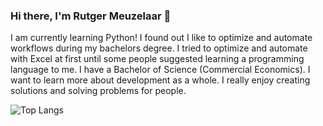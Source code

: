 ### Hi there, I'm Rutger Meuzelaar 👋
I am currently learning Python! I found out I like to optimize and automate workflows during my bachelors degree. I tried to optimize and automate with Excel at first until some people suggested learning a programming language to me. I have a Bachelor of Science (Commercial Economics). I want to learn more about development as a whole. I really enjoy creating solutions and solving problems for people.

![Top Langs](https://github-readme-stats.vercel.app/api/top-langs/?username=rutgermeuzelaar&layout=compact&theme=holi&bg_color=00000000&border_color=00000000&hide_title=true&size_weight=0.5&count_weight=0.5&icon_color=#fcba03)
